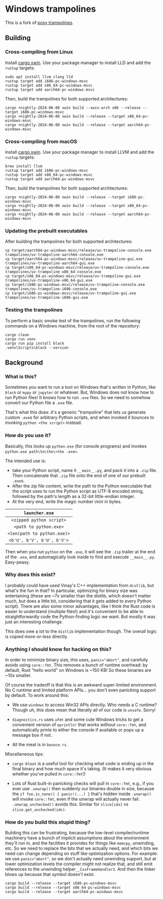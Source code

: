 # Windows trampolines

This is a fork of
[posy trampolines](https://github.com/njsmith/posy/tree/dda22e6f90f5fefa339b869dd2bbe107f5b48448/src/trampolines/windows-trampolines/posy-trampoline).

## Building

### Cross-compiling from Linux

Install [cargo xwin](https://github.com/rust-cross/cargo-xwin). Use your package manager to install
LLD and add the `rustup` targets:

```shell
sudo apt install llvm clang lld
rustup target add i686-pc-windows-msvc
rustup target add x86_64-pc-windows-msvc
rustup target add aarch64-pc-windows-msvc
```

Then, build the trampolines for both supported architectures:

```shell
cargo +nightly-2024-06-08 xwin build --xwin-arch x86 --release --target i686-pc-windows-msvc
cargo +nightly-2024-06-08 xwin build --release --target x86_64-pc-windows-msvc
cargo +nightly-2024-06-08 xwin build --release --target aarch64-pc-windows-msvc
```

### Cross-compiling from macOS

Install [cargo xwin](https://github.com/rust-cross/cargo-xwin). Use your package manager to install
LLVM and add the `rustup` targets:

```shell
brew install llvm
rustup target add i686-pc-windows-msvc
rustup target add x86_64-pc-windows-msvc
rustup target add aarch64-pc-windows-msvc
```

Then, build the trampolines for both supported architectures:

```shell
cargo +nightly-2024-06-08 xwin build --release --target i686-pc-windows-msvc
cargo +nightly-2024-06-08 xwin build --release --target x86_64-pc-windows-msvc
cargo +nightly-2024-06-08 xwin build --release --target aarch64-pc-windows-msvc
```

### Updating the prebuilt executables

After building the trampolines for both supported architectures:

```shell
cp target/aarch64-pc-windows-msvc/release/uv-trampoline-console.exe trampolines/uv-trampoline-aarch64-console.exe
cp target/aarch64-pc-windows-msvc/release/uv-trampoline-gui.exe trampolines/uv-trampoline-aarch64-gui.exe
cp target/x86_64-pc-windows-msvc/release/uv-trampoline-console.exe trampolines/uv-trampoline-x86_64-console.exe
cp target/x86_64-pc-windows-msvc/release/uv-trampoline-gui.exe trampolines/uv-trampoline-x86_64-gui.exe
cp target/i686-pc-windows-msvc/release/uv-trampoline-console.exe trampolines/uv-trampoline-i686-console.exe
cp target/i686-pc-windows-msvc/release/uv-trampoline-gui.exe trampolines/uv-trampoline-i686-gui.exe
```

### Testing the trampolines

To perform a basic smoke test of the trampolines, run the following commands on a Windows machine,
from the root of the repository:

```shell
cargo clean
cargo run venv
cargo run pip install black
.venv\Scripts\black --version
```

## Background

### What is this?

Sometimes you want to run a tool on Windows that's written in Python, like `black` or `mypy` or
`jupyter` or whatever. But, Windows does not know how to run Python files! It knows how to run
`.exe` files. So we need to somehow convert our Python file a `.exe` file.

That's what this does: it's a generic "trampoline" that lets us generate custom `.exe`s for
arbitrary Python scripts, and when invoked it bounces to invoking `python <the script>` instead.

### How do you use it?

Basically, this looks up `python.exe` (for console programs) and invokes
`python.exe path\to\the\<the .exe>`.

The intended use is:

-   take your Python script, name it `__main__.py`, and pack it into a `.zip` file. Then concatenate
    that `.zip` file onto the end of one of our prebuilt `.exe`s.
-   After the zip file content, write the path to the Python executable that the script uses to run
    the Python script as UTF-8 encoded string, followed by the path's length as a 32-bit
    little-endian integer.
-   At the very end, write the magic number `UVUV` in bytes.

|       `launcher.exe`        |
| :-------------------------: |
|  `<zipped python script>`   |
|   `<path to python.exe>`    |
| `<len(path to python.exe)>` |
| `<b'U', b'V', b'U', b'V'>`  |

Then when you run `python` on the `.exe`, it will see the `.zip` trailer at the end of the `.exe`,
and automagically look inside to find and execute `__main__.py`. Easy-peasy.

### Why does this exist?

I probably could have used Vinay's C++ implementation from `distlib`, but what's the fun in that? In
particular, optimizing for binary size was entertaining (these are ~7x smaller than the distlib,
which doesn't matter much, but does a little bit, considering that it gets added to every Python
script). There are also some minor advantages, like I think the Rust code is easier to understand
(multiple files!) and it's convenient to be able to straightforwardly code the Python-finding logic
we want. But mostly it was just an interesting challenge.

This does owe a _lot_ to the `distlib` implementation though. The overall logic is copied
more-or-less directly.

### Anything I should know for hacking on this?

In order to minimize binary size, this uses, `panic="abort"`, and carefully avoids using
`core::fmt`. This removes a bunch of runtime overhead: by default, Rust "hello world" on Windows is
~150 KB! So these binaries are ~10x smaller.

Of course the tradeoff is that this is an awkward super-limited environment. No C runtime and
limited platform APIs... you don't even panicking support by default. To work around this:

-   We use `windows` to access Win32 APIs directly. Who needs a C runtime? Though uh, this does mean
    that literally all of our code is `unsafe`. Sorry!

-   `diagnostics.rs` uses `ufmt` and some cute Windows tricks to get a convenient version of
    `eprintln!` that works without `core::fmt`, and automatically prints to either the console if
    available or pops up a message box if not.

-   All the meat is in `bounce.rs`.

Miscellaneous tips:

-   `cargo-bloat` is a useful tool for checking what code is ending up in the final binary and how
    much space it's taking. (It makes it very obvious whether you've pulled in `core::fmt`!)

-   Lots of Rust built-in panicking checks will pull in `core::fmt`, e.g., if you ever use
    `.unwrap()` then suddenly our binaries double in size, because the
    `if foo.is_none() { panic!(...) }` that's hidden inside `.unwrap()` will invoke `core::fmt`,
    even if the unwrap will actually never fail. `.unwrap_unchecked()` avoids this. Similar for
    `slice[idx]` vs `slice.get_unchecked(idx)`.

### How do you build this stupid thing?

Building this can be frustrating, because the low-level compiler/runtime machinery have a bunch of
implicit assumptions about the environment they'll run in, and the facilities it provides for things
like `memcpy`, unwinding, etc. So we need to replace the bits that we actually need, and which bits
we need can change depending on stuff like optimization options. For example: we use
`panic="abort"`, so we don't actually need unwinding support, but at lower optimization levels the
compiler might not realize that, and still emit references to the unwinding
helper`__CxxFrameHandler3`. And then the linker blows up because that symbol doesn't exist.

```
cargo build --release --target i686-pc-windows-msvc
cargo build --release --target x86_64-pc-windows-msvc
cargo build --release --target aarch64-pc-windows-msvc
```
